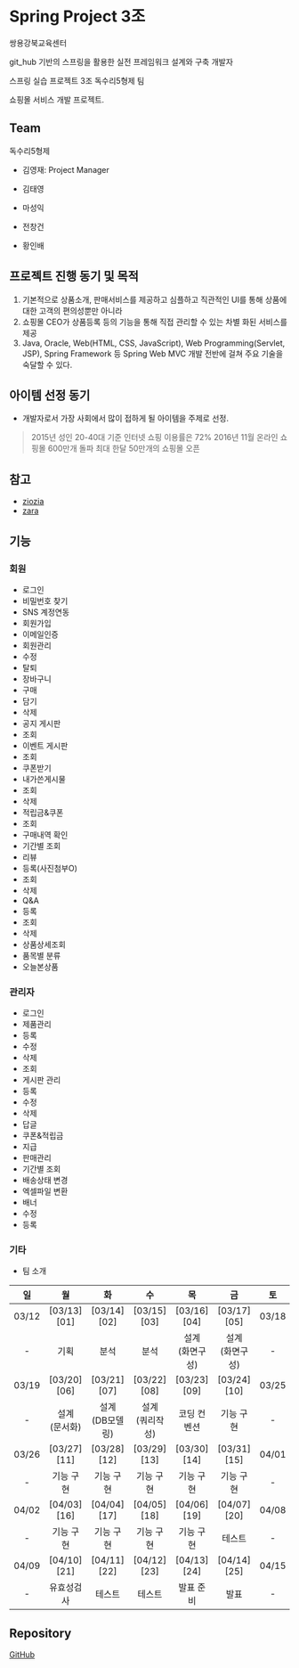 # Spring Project 3조


쌍용강북교육센터

git_hub 기반의 스프링을 활용한 실전 프레임워크 설계와 구축 개발자

스프링 실습 프로젝트 3조 독수리5형제 팀

쇼핑몰 서비스 개발 프로젝트.

## Team

독수리5형제 

- 김영재: Project Manager

- 김태영

- 마성익

- 전창건

- 황인배

## 프로젝트 진행 동기 및 목적

1. 기본적으로 상품소개, 판매서비스를 제공하고  심플하고 직관적인 UI를 통해 상품에 대한 고객의 편의성뿐만 아니라
1.  쇼핑몰 CEO가 상품등록 등의 기능을 통해 직접 관리할 수 있는 차별  화된 서비스를 제공
1. Java, Oracle, Web(HTML, CSS, JavaScript), Web Programming(Servlet, JSP), Spring Framework 등 Spring Web MVC 개발 전반에 걸쳐 주요 기술을 숙달할 수 있다.

## 아이템 선정 동기
- 개발자로서 가장 사회에서 많이 접하게 될 아이템을 주제로 선정.
> 2015년 성인 20-40대 기준 인터넷 쇼핑 이용률은 72% 2016년 11월 온라인 쇼핑몰 600만개 돌파 최대 한달 50만개의 쇼핑몰 오픈

## 참고
- [ziozia](https://www.ziozia.co.kr/main.asp)
- [zara](http://www.zara.com/kr/)

## 기능

### 회원

- 로그인
 - 비밀번호 찾기
 - SNS 계정연동
- 회원가입
 - 이메일인증
- 회원관리
 - 수정
 - 탈퇴
- 장바구니
 - 구매
 - 담기
 - 삭제
- 공지 게시판
 - 조회
- 이벤트 게시판
 - 조회
 - 쿠폰받기
- 내가쓴게시물
 - 조회
 - 삭제
- 적립금&쿠폰
 - 조회
- 구매내역 확인
 - 기간별 조회
- 리뷰
 - 등록(사진첨부O)
 - 조회
 - 삭제
- Q&A
 - 등록
 - 조회
 - 삭제
- 상품상세조회
 - 품목별 분류
- 오늘본상품

### 관리자
- 로그인
- 제품관리
 - 등록
 - 수정
 - 삭제
 - 조회
- 게시판 관리
 - 등록
 - 수정
 - 삭제
 - 답글
- 쿠폰&적립금
 - 지급
- 판매관리
 - 기간별 조회
 - 배송상태 변경
 - 엑셀파일 변환
- 배너
 - 수정
 - 등록

### 기타
- 팀 소개

|일|월|화|수|목|금|토|
|:---:|:---:|:---:|:---:|:---:|:---:|:---:|
|03/12|[03/13][01]|[03/14][02]|[03/15][03]|[03/16][04]|[03/17][05]|03/18|
|-|기획|분석|분석|설계<br>(화면구성)|설계<br>(화면구성)|-|
|03/19|[03/20][06]|[03/21][07]|[03/22][08]|[03/23][09]|[03/24][10]|03/25|
|-|설계<br>(문서화)|설계<br>(DB모델링)|설계<br>(쿼리작성)|코딩 컨벤션|기능 구현|-|
|03/26|[03/27][11]|[03/28][12]|[03/29][13]|[03/30][14]|[03/31][15]|04/01|
|-|기능 구현|기능 구현|기능 구현|기능 구현|기능 구현|-|
|04/02|[04/03][16]|[04/04][17]|[04/05][18]|[04/06][19]|[04/07][20]|04/08|
|-|기능 구현|기능 구현|기능 구현|기능 구현|테스트|-|
|04/09|[04/10][21]|[04/11][22]|[04/12][23]|[04/13][24]|[04/14][25]|04/15|
|-|유효성검사|테스트|테스트|발표 준비|발표|-|

## Repository

[GitHub](http://github.com/sistfers/ingsta)